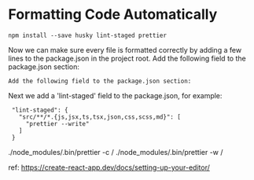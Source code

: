 # Formatting Code Automatically
```
npm install --save husky lint-staged prettier
```

Now we can make sure every file is formatted correctly by adding a few lines to the package.json in the project root.
Add the following field to the package.json section:
```
Add the following field to the package.json section:
```

Next we add a 'lint-staged' field to the package.json, for example:
```
 "lint-staged": {
   "src/**/*.{js,jsx,ts,tsx,json,css,scss,md}": [
     "prettier --write"
   ]
 }
```

./node_modules/.bin/prettier -c /
./node_modules/.bin/prettier -w /


ref: https://create-react-app.dev/docs/setting-up-your-editor/
